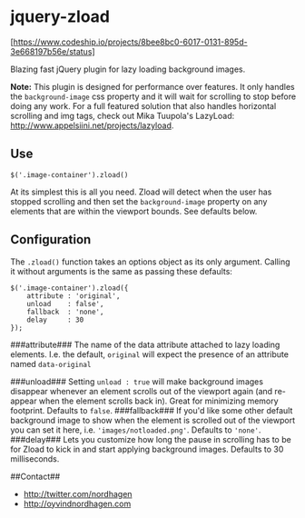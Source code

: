 jquery-zload
============

[https://www.codeship.io/projects/8bee8bc0-6017-0131-895d-3e668197b56e/status]

Blazing fast jQuery plugin for lazy loading background images.

**Note:** This plugin is designed for performance over features. It only handles the `background-image` css property and it will wait for scrolling to stop before doing any work. For a full featured solution that also handles horizontal scrolling and img tags, check out Mika Tuupola's LazyLoad: <http://www.appelsiini.net/projects/lazyload>.

## Use

	$('.image-container').zload()

At its simplest this is all you need. Zload will detect when the user has stopped scrolling and then set the `background-image` property on any elements that are within the viewport bounds. See defaults below.

## Configuration
The `.zload()` function takes an options object as its only argument. Calling it without arguments is the same as passing these defaults:

	$('.image-container').zload({
		attribute : 'original',
		unload    : false',
		fallback  : 'none',
		delay     : 30
	});

###attribute###
The name of the data attribute attached to lazy loading elements. I.e. the default, `original` will expect the presence of an attribute named `data-original`

###unload###
Setting `unload : true` will make background images disappear whenever an element scrolls out of the viewport again (and re-appear when the element scrolls back in). Great for minimizing memory footprint. Defaults to `false`.
###fallback###
If you'd like some other default background image to show when the element is scrolled out of the viewport you can set it here, i.e. `'images/notloaded.png'`. Defaults to `'none'`.
###delay###
Lets you customize how long the pause in scrolling has to be for Zload to kick in and start applying background images. Defaults to 30 milliseconds.

##Contact##
- <http://twitter.com/nordhagen>
- <http://oyvindnordhagen.com>